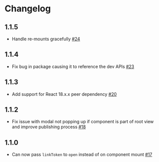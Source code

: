 # Changelog

## 1.1.5

- Handle re-mounts gracefully [#24](https://github.com/vesselapi/react-vessel-link/pull/24)

## 1.1.4

- Fix bug in package causing it to reference the dev APIs [#23](https://github.com/vesselapi/react-vessel-link/pull/23)

## 1.1.3

- Add support for React 18.x.x peer dependency [#20](https://github.com/vesselapi/react-vessel-link/pull/20)

## 1.1.2

- Fix issue with modal not popping up if component is part of root view and improve publishing process [#18](https://github.com/vesselapi/react-vessel-link/pull/18/files)

## 1.1.0

- Can now pass `linkToken` to `open` instead of on component mount [#17](https://github.com/vesselapi/react-vessel-link/pull/17)
